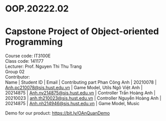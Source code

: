 # OOP.20222.02
# Capstone Project of Object-oriented Programming
Course code: IT3100E<br />
Class code: 141177 <br />
Lecturer: Prof. Nguyen Thi Thu Trang<br />
Group 02<br />
Contributor: <br />
Name | Student ID | Email | Contributing part 
Phan Công Anh | 20210078 | Anh.pc210078@sis.hust.edu.vn | Game Model, Utils
Ngô Việt Anh | 20214875 | Anh.nv214875@sis.hust.edu.vn | Controller
Trần Hoàng Anh | 20210023 | anh.th210023@sis.hust.edu.vn | Controller
Nguyễn Hoàng Anh | 20214875 | Anh.nh214946@sis.hust.edu.vn | Game Model, Music

Demo for our product: https://bit.ly/OAnQuanDemo
